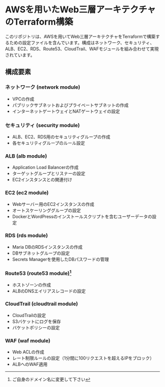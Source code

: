 # AWSを用いたWeb三層アーキテクチャのTerraform構築

このリポジトリは、AWSを用いてWeb三層アーキテクチャをTerraformで構築するための設定ファイルを含んでいます。構成はネットワーク、セキュリティ、ALB、EC2、RDS、Route53、CloudTrail、WAFモジュールを組み合わせて実現されています。

## 構成要素

### ネットワーク (network module)
- VPCの作成
- パブリックサブネットおよびプライベートサブネットの作成
- インターネットゲートウェイとNATゲートウェイの設定

### セキュリティ (security module)
- ALB、EC2、RDS用のセキュリティグループの作成
- 各セキュリティグループのルール設定

### ALB (alb module)
- Application Load Balancerの作成
- ターゲットグループとリスナーの設定
- EC2インスタンスとの関連付け

### EC2 (ec2 module)
- Webサーバー用のEC2インスタンスの作成
- オートスケーリンググループの設定
- DockerとWordPressのインストールスクリプトを含むユーザーデータの設定

### RDS (rds module)
- Maria DBのRDSインスタンスの作成
- DBサブネットグループの設定
- Secrets Managerを使用したDBパスワードの管理

### Route53 (route53 module)[^1]
- ホストゾーンの作成
- ALBのDNSエイリアスレコードの設定

[^1]:ご自身のドメイン名に変更して下さい

### CloudTrail (cloudtrail module)
- CloudTrailの設定
- S3バケットにログを保存
- バケットポリシーの設定

### WAF (waf module)
- Web ACLの作成
- レート制限ルールの設定（1分間に100リクエストを超えるIPをブロック）
- ALBへのWAF適用

